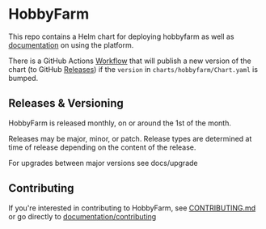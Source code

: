 # HobbyFarm

This repo contains a Helm chart for deploying hobbyfarm as well as [documentation](https://hobbyfarm.github.io/) on using the platform.

There is a GitHub Actions [Workflow](https://github.com/hobbyfarm/hobbyfarm/actions?query=workflow%3A%22publish+chart%22) that will publish a new version of the chart (to GitHub [Releases](https://github.com/hobbyfarm/hobbyfarm/releases)) if the `version` in `charts/hobbyfarm/Chart.yaml` is bumped.

## Releases & Versioning

HobbyFarm is released monthly, on or around the 1st of the month. 

Releases may be major, minor, or patch. Release types are determined at time of release depending on the content of the release. 

For upgrades between major versions see docs/upgrade

## Contributing

If you're interested in contributing to HobbyFarm, see [CONTRIBUTING.md](CONTRIBUTING.md) or go directly to [documentation/contributing](https://hobbyfarm.github.io/contributing/)
